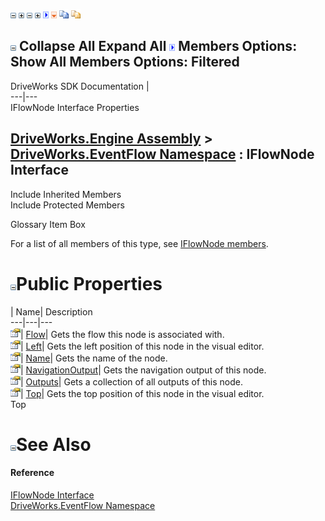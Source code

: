 ![](dotnetimages/collapse.gif) ![](dotnetimages/expand.gif) ![](dotnetimages/collapse.gif) ![](dotnetimages/expand.gif) ![](dotnetimages/drpdown.gif) ![](dotnetimages/drpdown_orange.gif) ![](dotnetimages/copycode.gif) ![](dotnetimages/copycodeHighlight.gif)

![](dotnetimages/collapse.gif) Collapse All Expand All ![](dotnetimages/drpdown.gif) Members Options: Show All  Members Options: Filtered   
---  
DriveWorks SDK Documentation  |   
---|---  
IFlowNode Interface Properties   
  
[DriveWorks.Engine Assembly](topic2156.md) > [DriveWorks.EventFlow Namespace](topic6871.md) : IFlowNode Interface  
---  
  
Include Inherited Members    
Include Protected Members    


Glossary Item Box

For a list of all members of this type, see [IFlowNode members](topic6874.md).

# ![](dotnetimages/collapse.gif)Public Properties

| Name| Description  
---|---|---  
![ Property](dotnetimages/Property.gif)| [Flow](topic6880.md)| Gets the flow this node is associated with.   
![ Property](dotnetimages/Property.gif)| [Left](topic6881.md)| Gets the left position of this node in the visual editor.   
![ Property](dotnetimages/Property.gif)| [Name](topic6882.md)| Gets the name of the node.   
![ Property](dotnetimages/Property.gif)| [NavigationOutput](topic6883.md)| Gets the navigation output of this node.   
![ Property](dotnetimages/Property.gif)| [Outputs](topic6884.md)| Gets a collection of all outputs of this node.   
![ Property](dotnetimages/Property.gif)| [Top](topic6885.md)| Gets the top position of this node in the visual editor.   
Top

# ![](dotnetimages/collapse.gif)See Also

#### Reference

[IFlowNode Interface](topic6873.md)   
[DriveWorks.EventFlow Namespace](topic6871.md)



